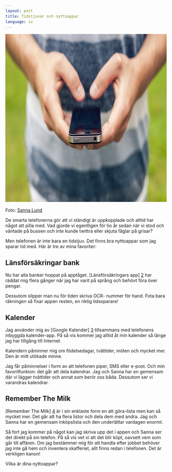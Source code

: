 ```yaml
---
layout: post
title: Tidstjuvar och nyttoappar
language: sv
---
```


<img src="/images/iphone.jpg" alt="" width="930" height="523" />

Foto: [Sanna Lund][1]

De smarta telefonerna gör att vi ständigt är uppkopplade och alltid har något att pilla med. Vad gjorde vi egentligen för tio år sedan när vi stod och väntade på bussen och inte kunde twittra eller skjuta fåglar på grisar?

Men telefonen är inte bara en tidstjuv. Det finns bra nyttoappar som jag sparar tid med. Här är tre av mina favoriter:

## Länsförsäkringar bank

Nu har alla banker hoppat på apptåget. [Länsförsäkringars app] [2] har räddat mig flera gånger när jag har varit på språng och behövt föra över pengar.

Dessutom slipper man nu för tiden skriva OCR- nummer för hand. Fota bara räkningen så fixar appen resten, en riktig tidssparare!

## Kalender

Jag använder mig av [Google Kalender] [3] tillsammans med telefonens inbyggda kalender-app. På så vis kommer jag alltid åt min kalender så länge jag har tillgång till Internet.

Kalendern påminner mig om födelsedagar, tvättider, möten och mycket mer. Den är mitt utökade minne.

Jag får påminnelser i form av att telefonen piper, SMS eller e-post. Och min favoritfunkion: det går att dela kalendrar. Jag och Sanna har en gemensam där vi lägger tvättider och annat som berör oss båda. Dessutom ser vi varandras kalendrar.

## Remember The Milk

[Remember The Milk] [4] är i sin enklaste form en att göra-lista men kan så mycket mer. Det går att ha flera listor och dela dem med andra. Jag och Sanna har en gemensam inköpslista och den underlättar vardagen enormt.

Så fort jag kommer på något kan jag skriva upp det i appen och Sanna ser det direkt på sin telefon. På så vis vet vi att det blir köpt, oavsett vem som går till affären. Om jag bestämmer mig för att handla efter jobbet behöver jag inte gå hem och inventera skafferiet, allt finns redan i telefonen. Det är verkligen kanon!

Vilka är dina nyttoappar?

[1]: https://sannalund.se
[2]: https://www.lansforsakringar.se/jonkoping/privat/att-vara-kund/digitala-tjanster-telefonbank/app/
[3]: https://calendar.google.com
[4]: https://www.rememberthemilk.com
